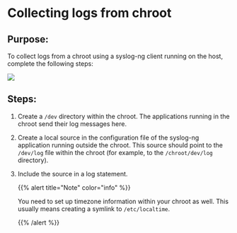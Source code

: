 ---
---
<!-- DISCLAIMER: This file is based on the syslog-ng Open Source Edition documentation https://github.com/balabit/syslog-ng-ose-guides/commit/2f4a52ee61d1ea9ad27cb4f3168b95408fddfdf2 and is used under the terms of The syslog-ng Open Source Edition Documentation License. The file has been modified by Axoflow. -->
# Collecting logs from chroot


## Purpose:

To collect logs from a chroot using a syslog-ng client running on the host, complete the following steps:

![](../Images/Figures/fig-chroot01.png)



## Steps:

1.  Create a `/dev` directory within the chroot. The applications running in the chroot send their log messages here.

2.  Create a local source in the configuration file of the syslog-ng application running outside the chroot. This source should point to the `/dev/log` file within the chroot (for example, to the `/chroot/dev/log` directory).

3.  Include the source in a log statement.
    
    {{% alert title="Note" color="info" %}}
    
    You need to set up timezone information within your chroot as well. This usually means creating a symlink to `/etc/localtime`.
    
    {{% /alert %}}

